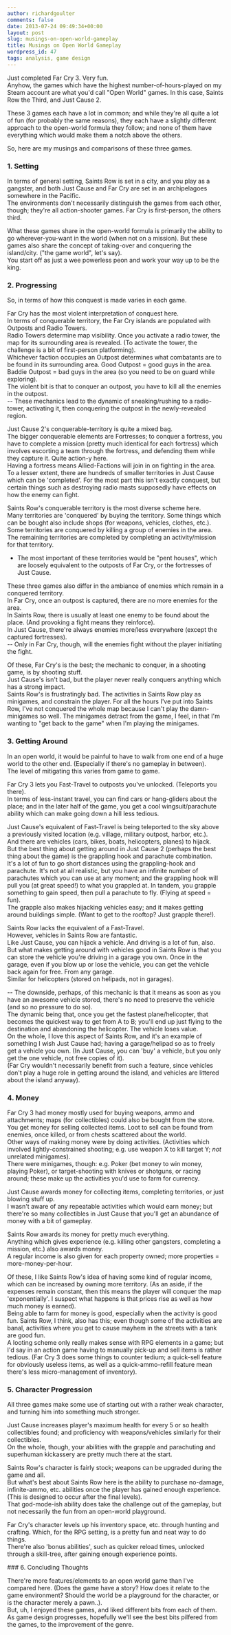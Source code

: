 ```yaml
---
author: richardgoulter
comments: false
date: 2013-07-24 09:49:34+00:00
layout: post
slug: musings-on-open-world-gameplay
title: Musings on Open World Gameplay
wordpress_id: 47
tags: analysis, game design
---
```


Just completed Far Cry 3. Very fun.  
Anyhow, the games which have the highest number-of-hours-played on my Steam account are what you'd call "Open World" games. In this case, Saints Row the Third, and Just Cause 2.

These 3 games each have a lot in common; and while they're all quite a lot of fun (for probably the same reasons), they each have a slightly different approach to the open-world formula they follow; and none of them have everything which would make them a notch above the others.

So, here are my musings and comparisons of these three games.

### 1. Setting

In terms of general setting, Saints Row is set in a city, and you play as a gangster, and both Just Cause and Far Cry are set in an archipelagoes somewhere in the Pacific.  
The environments don't necessarily distinguish the games from each other, though; they're all action-shooter games. Far Cry is first-person, the others third.

What these games share in the open-world formula is primarily the ability to go wherever-you-want in the world (when not on a mission). But these games also share the concept of taking-over and conquering the island/city. ("the game world", let's say).  
You start off as just a wee powerless peon and work your way up to be the king.

### 2. Progressing

So, in terms of how this conquest is made varies in each game.

Far Cry has the most violent interpretation of conquest here.  
In terms of conquerable territory, the Far Cry islands are populated with Outposts and Radio Towers.  
Radio Towers determine map visibility. Once you activate a radio tower, the map for its surrounding area is revealed. (To activate the tower, the challenge is a bit of first-person platforming).  
Whichever faction occupies an Outpost determines what combatants are to be found in its surrounding area. Good Outpost = good guys in the area. Baddie Outpost = bad guys in the area (so you need to be on guard while exploring).  
The violent bit is that to conquer an outpost, you have to kill all the enemies in the outpost.  
-- These mechanics lead to the dynamic of sneaking/rushing to a radio-tower, activating it, then conquering the outpost in the newly-revealed region.

Just Cause 2's conquerable-territory is quite a mixed bag.  
The bigger conquerable elements are Fortresses; to conquer a fortress, you have to complete a mission (pretty much identical for each fortress) which involves escorting a team through the fortress, and defending them while they capture it. Quite action-y here.  
Having a fortress means Allied-Factions will join in on fighting in the area.  
To a lesser extent, there are hundreds of smaller territories in Just Cause which can be 'completed'. For the most part this isn't exactly conquest, but certain things such as destroying radio masts supposedly have effects on how the enemy can fight.

Saints Row's conquerable territory is the most diverse scheme here.  
Many territories are 'conquered' by buying the territory. Some things which can be bought also include shops (for weapons, vehicles, clothes, etc.).  
Some territories are conquered by killing a group of enemies in the area.  
The remaining territories are completed by completing an activity/mission for that territory.  
- The most important of these territories would be "pent houses", which are loosely equivalent to the outposts of Far Cry, or the fortresses of Just Cause.

These three games also differ in the ambiance of enemies which remain in a conquered territory.  
In Far Cry, once an outpost is captured, there are no more enemies for the area.  
In Saints Row, there is usually at least one enemy to be found about the place. (And provoking a fight means they reinforce).  
In Just Cause, there're always enemies more/less everywhere (except the captured fortresses).  
-- Only in Far Cry, though, will the enemies fight without the player initiating the fight.  

Of these, Far Cry's is the best; the mechanic to conquer, in a shooting game, is by shooting stuff.  
Just Cause's isn't bad, but the player never really conquers anything which has a strong impact.  
Saints Row's is frustratingly bad. The activities in Saints Row play as minigames, and constrain the player. For all the hours I've put into Saints Row, I've not conquered the whole map because I can't play the damn-minigames so well. The minigames detract from the game, I feel, in that I'm wanting to "get back to the game" when I'm playing the minigames.

### 3. Getting Around

In an open world, it would be painful to have to walk from one end of a huge world to the other end. (Especially if there's no gameplay in between).  
The level of mitigating this varies from game to game.

Far Cry 3 lets you Fast-Travel to outposts you've unlocked. (Teleports you there).  
In terms of less-instant travel, you can find cars or hang-gliders about the place; and in the later half of the game, you get a cool wingsuit/parachute ability which can make going down a hill less tedious.

Just Cause's equivalent of Fast-Travel is being teleported to the sky above a previously visited location (e.g. village, military outpost, harbor, etc.).  
And there are vehicles (cars, bikes, boats, helicopters, planes) to hijack.  
But the best thing about getting around in Just Cause 2 (perhaps the best thing about the game) is the grappling hook and parachute combination.  
It's a lot of fun to go short distances using the grappling-hook and parachute. It's not at all realistic, but you have an infinite number of parachutes which you can use at any moment; and the grappling hook will pull you (at great speed!) to what you grappled at. In tandem, you grapple something to gain speed, then pull a parachute to fly. (Flying at speed = fun).  
The grapple also makes hijacking vehicles easy; and it makes getting around buildings simple. (Want to get to the rooftop? Just grapple there!).

Saints Row lacks the equivalent of a Fast-Travel.  
However, vehicles in Saints Row are fantastic.  
Like Just Cause, you can hijack a vehicle. And driving is a lot of fun, also. But what makes getting around with vehicles good in Saints Row is that you can store the vehicle you're driving in a garage you own. Once in the garage, even if you blow up or lose the vehicle, you can get the vehicle back again for free. From any garage.  
Similar for helicopters (stored on helipads, not in garages).

-- The downside, perhaps, of this mechanic is that it means as soon as you have an awesome vehicle stored, there's no need to preserve the vehicle (and so no pressure to do so).  
The dynamic being that, once you get the fastest plane/helicopter, that becomes the quickest way to get from A to B; you'll end up just flying to the destination and abandoning the helicopter. The vehicle loses value.  
On the whole, I love this aspect of Saints Row, and it's an example of something I wish Just Cause had; having a garage/helipad so as to freely get a vehicle you own. (In Just Cause, you can 'buy' a vehicle, but you only get the one vehicle, not free copies of it).  
(Far Cry wouldn't necessarily benefit from such a feature, since vehicles don't play a huge role in getting around the island, and vehicles are littered about the island anyway).

### 4. Money

Far Cry 3 had money mostly used for buying weapons, ammo and attachments; maps (for collectibles) could also be bought from the store.  
You get money for selling collected items. Loot to sell can be found from enemies, once killed, or from chests scattered about the world.  
Other ways of making money were by doing activities. (Activities which involved lightly-constrained shooting; e.g. use weapon X to kill target Y; _not_ unrelated minigames).  
There were minigames, though: e.g. Poker (bet money to win money, playing Poker), or target-shooting with knives or shotguns, or racing around; these make up the activities you'd use to farm for currency.

Just Cause awards money for collecting items, completing territories, or just blowing stuff up.  
I wasn't aware of any repeatable activities which would earn money; but there're so many collectibles in Just Cause that you'll get an abundance of money with a bit of gameplay.

Saints Row awards its money for pretty much everything.  
Anything which gives experience (e.g. killing other gangsters, completing a mission, etc.) also awards money.  
A regular income is also given for each property owned; more properties = more-money-per-hour.

Of these, I like Saints Row's idea of having some kind of regular income, which can be increased by owning more territory. (As an aside, if the expenses remain constant, then this means the player will conquer the map 'exponentially'. I suspect what happens is that prices rise as well as how much money is earned).  
Being able to farm for money is good, especially when the activity is good fun. Saints Row, I think, also has this; even though some of the activities are banal, activities where you get to cause mayhem in the streets with a tank are good fun.  
A looting scheme only really makes sense with RPG elements in a game; but I'd say in an action game having to manually pick-up and sell items is rather tedious. (Far Cry 3 does some things to counter tedium; a quick-sell feature for obviously useless items, as well as a quick-ammo-refill feature mean there's less micro-management of inventory).

### 5. Character Progression

All three games make some use of starting out with a rather weak character, and turning him into something much stronger.

Just Cause increases player's maximum health for every 5 or so health collectibles found; and proficiency with weapons/vehicles similarly for their collectibles.  
On the whole, though, your abilities with the grapple and parachuting and superhuman kickassery are pretty much there at the start.

Saints Row's character is fairly stock; weapons can be upgraded during the game and all.  
But what's best about Saints Row here is the ability to purchase no-damage, infinite-ammo, etc. abilities once the player has gained enough experience. (This is designed to occur after the final levels).  
That god-mode-ish ability does take the challenge out of the gameplay, but not necessarily the fun from an open-world playground.

Far Cry's character levels up his inventory space, etc. through hunting and crafting. Which, for the RPG setting, is a pretty fun and neat way to do things.  
There're also 'bonus abilities', such as quicker reload times, unlocked through a skill-tree, after gaining enough experience points.

### 6. Concluding Thoughts

There're more features/elements to an open world game than I've compared here. (Does the game have a story? How does it relate to the game environment? Should the world be a playground for the character, or is the character merely a pawn..).  
But, uh, I enjoyed these games, and liked different bits from each of them. As game design progresses, hopefully we'll see the best bits pilfered from the games, to the improvement of the genre.
